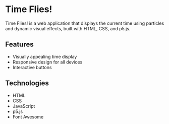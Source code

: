 # Time Flies!

Time Flies! is a web application that displays the current time using particles and dynamic visual effects, built with HTML, CSS, and p5.js.

## Features

- Visually appealing time display
- Responsive design for all devices
- Interactive buttons

## Technologies

- HTML
- CSS
- JavaScript
- p5.js
- Font Awesome
